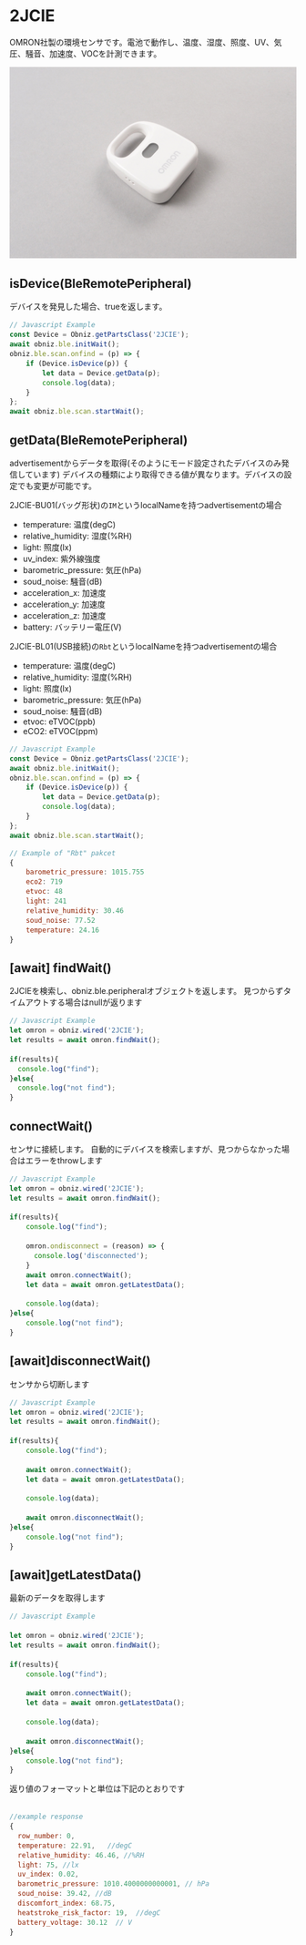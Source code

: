 # 2JCIE
OMRON社製の環境センサです。電池で動作し、温度、湿度、照度、UV、気圧、騒音、加速度、VOCを計測できます。

![](image.jpg)

## isDevice(BleRemotePeripheral)

デバイスを発見した場合、trueを返します。

```javascript
// Javascript Example
const Device = Obniz.getPartsClass('2JCIE');
await obniz.ble.initWait();
obniz.ble.scan.onfind = (p) => {
    if (Device.isDevice(p)) {
        let data = Device.getData(p);
        console.log(data);
    }
};
await obniz.ble.scan.startWait();
```

## getData(BleRemotePeripheral)

advertisementからデータを取得(そのようにモード設定されたデバイスのみ発信しています)
デバイスの種類により取得できる値が異なります。デバイスの設定でも変更が可能です。

2JCIE-BU01(バッグ形状)の`IM`というlocalNameを持つadvertisementの場合

- temperature: 温度(degC)
- relative_humidity: 湿度(%RH)
- light: 照度(lx)
- uv_index: 紫外線強度
- barometric_pressure: 気圧(hPa)
- soud_noise: 騒音(dB)
- acceleration_x: 加速度
- acceleration_y: 加速度
- acceleration_z: 加速度
- battery: バッテリー電圧(V)

2JCIE-BL01(USB接続)の`Rbt`というlocalNameを持つadvertisementの場合

- temperature: 温度(degC)
- relative_humidity: 湿度(%RH)
- light: 照度(lx)
- barometric_pressure: 気圧(hPa)
- soud_noise: 騒音(dB)
- etvoc: eTVOC(ppb)
- eCO2: eTVOC(ppm)



```javascript
// Javascript Example
const Device = Obniz.getPartsClass('2JCIE');
await obniz.ble.initWait();
obniz.ble.scan.onfind = (p) => {
    if (Device.isDevice(p)) {
        let data = Device.getData(p);
        console.log(data);
    }
};
await obniz.ble.scan.startWait();
```

```javascript
// Example of "Rbt" pakcet
{
    barometric_pressure: 1015.755
    eco2: 719
    etvoc: 48
    light: 241
    relative_humidity: 30.46
    soud_noise: 77.52
    temperature: 24.16
}
```


## [await] findWait()

2JCIEを検索し、obniz.ble.peripheralオブジェクトを返します。
見つからずタイムアウトする場合はnullが返ります

```javascript
// Javascript Example
let omron = obniz.wired('2JCIE');
let results = await omron.findWait();

if(results){
  console.log("find");
}else{
  console.log("not find");
}
```

## connectWait()
センサに接続します。
自動的にデバイスを検索しますが、見つからなかった場合はエラーをthrowします

```javascript
// Javascript Example
let omron = obniz.wired('2JCIE');
let results = await omron.findWait();

if(results){
    console.log("find");
  
    omron.ondisconnect = (reason) => {
      console.log('disconnected');
    }
    await omron.connectWait();
    let data = await omron.getLatestData();
    
    console.log(data);
}else{
    console.log("not find");
}
```


## [await]disconnectWait()
センサから切断します

```javascript
// Javascript Example
let omron = obniz.wired('2JCIE');
let results = await omron.findWait();

if(results){
    console.log("find");
  
    await omron.connectWait();
    let data = await omron.getLatestData();
    
    console.log(data);
    
    await omron.disconnectWait();
}else{
    console.log("not find");
}

```


## [await]getLatestData()
最新のデータを取得します

```javascript
// Javascript Example

let omron = obniz.wired('2JCIE');
let results = await omron.findWait();

if(results){
    console.log("find");
  
    await omron.connectWait();
    let data = await omron.getLatestData();
    
    console.log(data);
    
    await omron.disconnectWait();
}else{
    console.log("not find");
}

```

返り値のフォーマットと単位は下記のとおりです
```javascript

//example response
{
  row_number: 0,
  temperature: 22.91,   //degC
  relative_humidity: 46.46, //%RH
  light: 75, //lx
  uv_index: 0.02, 
  barometric_pressure: 1010.4000000000001, // hPa
  soud_noise: 39.42, //dB
  discomfort_index: 68.75,  
  heatstroke_risk_factor: 19,  //degC
  battery_voltage: 30.12  // V
}

```
